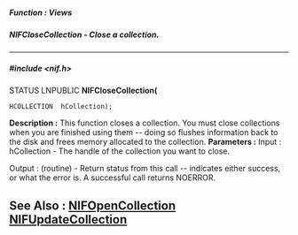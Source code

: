 ##### Function : Views
##### NIFCloseCollection - Close a collection.
---
##### #include <nif.h>
STATUS LNPUBLIC **NIFCloseCollection(**

	HCOLLECTION  hCollection);
**Description :**
This function closes a collection.  You must close collections when you are 
finished using them -- doing so flushes information back to the disk and frees 
memory allocated to the collection.
**Parameters :**
Input :
hCollection  -  The handle of the collection you want to close.

Output :
(routine)  -  Return status from this call -- indicates either success, or what the error is. A successful call returns NOERROR.


**See Also :**
[NIFOpenCollection](D:/md_files/NIFOpenCollection.md)
[NIFUpdateCollection](D:/md_files/NIFUpdateCollection.md)
---
